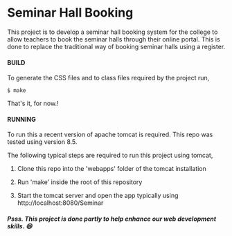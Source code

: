 ﻿Seminar Hall Booking
====================

This project is to develop a seminar hall booking system for the college to
allow teachers to book the seminar halls through their online portal. This
is done to replace the traditional way of booking seminar halls using a
register.


#### BUILD

To generate the CSS files and to class files required by the project run,

    $ make

That's it, for now.!


#### RUNNING

To run this a recent version of apache tomcat is required. This repo
was tested using version 8.5.


The following typical steps are required to run this project using tomcat,

1. Clone this repo into the 'webapps' folder of the tomcat installation

1. Run 'make' inside the root of this repository

1. Start the tomcat server and open the app typically using
   http://localhost:8080/Seminar


##### Psss. This project is done partly to help enhance our web development skills. :smile:
